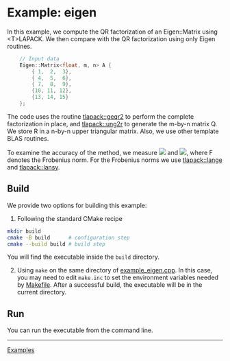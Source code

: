 # Example: eigen

In this example, we compute the QR factorization of an Eigen::Matrix using \<T\>LAPACK. We then compare with the QR factorization using only Eigen routines.

```cpp
    // Input data
    Eigen::Matrix<float, m, n> A {
        { 1,  2,  3},
        { 4,  5,  6},
        { 7,  8,  9},
        {10, 11, 12},
        {13, 14, 15}
    };
```

The code uses the routine [tlapack::geqr2](../../include/lapack/geqr2.hpp) to perform the complete factorization in place, and [tlapack::ung2r](../../include/lapack/ung2r.hpp) to generate the m-by-n matrix Q. We store R in a n-by-n upper triangular matrix. Also, we use other template BLAS routines.

To examine the accuracy of the method, we measure
<img src="https://latex.codecogs.com/gif.latex?\|Q^tQ&space;-&space;I\|_F" />
and
<img src="https://latex.codecogs.com/gif.latex?\|QR&space;-&space;A\|_F/\|A\|_F" />,
where F denotes the Frobenius norm. For the Frobenius norms we use [tlapack::lange](../../include/lapack/lange.hpp) and [tlapack::lansy](../../include/lapack/lansy.hpp).

## Build

We provide two options for building this example:

1. Following the standard CMake recipe

```sh
mkdir build
cmake -B build      # configuration step
cmake --build build # build step
```

You will find the executable inside the `build` directory.

2. Using `make` on the same directory of [example_eigen.cpp](example_eigen.cpp). In this case, you may need to edit `make.inc` to set the environment variables needed by [Makefile](Makefile). After a successful build, the executable will be in the current directory.

## Run

You can run the executable from the command line.

---

[Examples](../README.md#eigen)